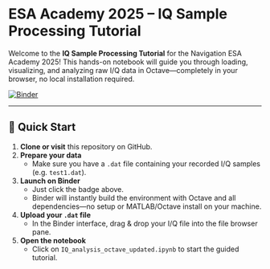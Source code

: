 # ESA Academy 2025 – IQ Sample Processing Tutorial

Welcome to the **IQ Sample Processing Tutorial** for the Navigation ESA Academy 2025! This hands-on notebook will guide you through loading, visualizing, and analyzing raw I/Q data in Octave—completely in your browser, no local installation required.

[![Binder](https://mybinder.org/badge_logo.svg)](https://mybinder.org/v2/gh/MarnixMeersman/esa-academy-NTC/HEAD?urlpath=%2Fdoc%2Ftree%2FIQ_analysis_octave_updated.ipynb)

---

## 🚀 Quick Start

1. **Clone or visit** this repository on GitHub.
2. **Prepare your data**  
   - Make sure you have a `.dat` file containing your recorded I/Q samples (e.g. `test1.dat`).
3. **Launch on Binder**  
   - Just click the badge above.  
   - Binder will instantly build the environment with Octave and all dependencies—no setup or MATLAB/Octave install on your machine.
4. **Upload your `.dat` file**  
   - In the Binder interface, drag & drop your I/Q file into the file browser pane.
5. **Open the notebook**  
   - Click on `IQ_analysis_octave_updated.ipynb` to start the guided tutorial.

